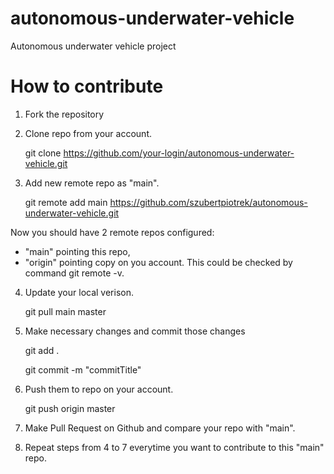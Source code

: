 # autonomous-underwater-vehicle
Autonomous underwater vehicle project

# How to contribute

1. Fork the repository

2. Clone repo from your account.

	git clone https://github.com/your-login/autonomous-underwater-vehicle.git

3. Add new remote repo as "main".

	git remote add main https://github.com/szubertpiotrek/autonomous-underwater-vehicle.git

Now you should have 2 remote repos configured:
- "main" pointing this repo,
- "origin" pointing copy on you account.
This could be checked by command git remote -v.

4. Update your local verison.

	git pull main master

5. Make necessary changes and commit those changes

  	git add .
	
  	git commit -m "commitTitle"

6. Push them to repo on your account.

	git push origin master

7. Make Pull Request on Github and compare your repo with "main".

8. Repeat steps from 4 to 7 everytime you want to contribute to this "main" repo.
